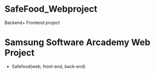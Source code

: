 # SafeFood_Webproject
Backend+ Frontend project

# Samsung Software Arcademy Web Project 
 - Safefood(web, front-end, back-end)
